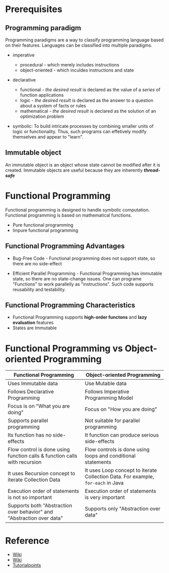 # Prerequisites

## Programming paradigm

Programming paradigms are a way to classify programming language based on their features. Languages can be classified into multiple paradigms.

- imperative
    - procedural - which merely includes instructions
    - object-oriented - which inculdes instructions and state

- declarative
    - functional - *the desired result* is declared as the value of a *series* of function applications
    - logic - *the desired result* is declared as the answer to a question about a system of facts or rules
    - mathematical - *the desired result* is declared as the solution of an optimization problem

- symbolic: To build intricate processes by combining smaller units of logic or functionality. Thus, such programs can effetively modify themselves and appear to "learn".

## Immutable object

An immutable object is an object whose state cannot be modified after it is created. Immutable objects are useful because they are inherently ***thread-safe***

# Functional Programming

Functional programming is designed to handle symbolic computation. Functional programming is based on mathematical functions.

- Pure functional programming
- Impure functional programming

## Functional Programming Advantages

- Bug-Free Code - Functional programming does not support state, so there are no side-effect

- Efficient Parallel Programming - Functional Programming has immutable state, so there are no state-change issues. One can programe "Functions" to work parallelly as "instructions". Such code supports reusability and testability.

## Functional Programming Characteristics

- Functional Programming supports **high-order functons** and **lazy evaluation** features
- States are Immutable

# Functional Programming vs Object-oriented Programming

Functional Programming | Object-oriented Programming
--- | ---
Uses Immutable data | Use Mutable data
Follows Declarative Programming | Follows Imperative Programming Model
Focus is on "What you are doing" | Focus on "How you are doing"
Supports parallel programming | Not suitable for parallel programming
Its function has no side-effects | It function can produce serious side-effects
Flow control is done using function calls & function calls with recursion | Flow controls is done using loops and conditional statements
It uses Recursion concept to iterate Collection Data | It uses Loop concept to iterate Collection Data. For example, `for-each` in Java
Execution order of statements is not so important | Execution order of statements is very important
Supports both "Abstraction over behavior" and "Abstraction over data" | Supports only "Abstraction over data"

# Reference

- [Wiki](https://en.wikipedia.org/wiki/Programming_paradigm)
- [Wiki](https://en.wikipedia.org/wiki/Immutable_object)
- [Tutorialpoints](https://www.tutorialspoint.com)